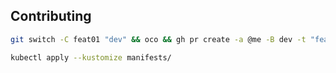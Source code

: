 ## Contributing

```bash
git switch -C feat01 "dev" && oco && gh pr create -a @me -B dev -t "feat: adding new feature" -b "fixing tags" && gh pr merge -m -d
```

```bash
kubectl apply --kustomize manifests/
```

